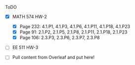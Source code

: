 ToDO
- [x] MATH 574 HW-2
  - [x] Page 232: 4.1.P1, 4.1.P3, 4.1.P6, 4.1.P11, 4.1.P18, 4.1.P23
  - [x] Page 91: 2.1.P2, 2.1.P5, 2.1.P8, 2.1.P11, 2.1.P18, 2.1.P23
  - [x] Page 106: 2.3.P3, 2.3.P6, 2.3.P7, 2.3.P8

- [ ] EE 511 HW-3

- [ ] Pull content from Overleaf and put here!
